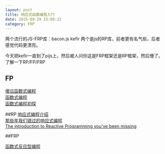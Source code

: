 ```yaml
---
layout: post
title: 响应式函数编程入门
date: 2015-09-29 15:09:22
category: FRP
---
```


两个流行的JS-FRP库：bacon.js kefir 两个是js的RP库，前者更有名气些，后者感觉代码更漂亮。

今天把kefir一直到了pijs上，然后被人问你这是FRP框架还是RP框架，然后懵了。
了解一下RP/FP/FRP

## FP

[傻瓜函数式编程](https://github.com/justinyhuang/Functional-Programming-For-The-Rest-of-Us-Cn/blob/master/FunctionalProgrammingForTheRestOfUs.cn.md)   
[函数式编程](http://coolshell.cn/articles/10822.html)   
[函数式编程初探](http://www.ruanyifeng.com/blog/2012/04/functional_programming.html)  

##RP
[响应式编程介绍](http://blog.csdn.net/womendeaiwoming/article/details/46506017)   
[那些年我们错过的响应式编程](https://github.com/bboyfeiyu/android-tech-frontier/tree/master/androidweekly/%E9%82%A3%E4%BA%9B%E5%B9%B4%E6%88%91%E4%BB%AC%E9%94%99%E8%BF%87%E7%9A%84%E5%93%8D%E5%BA%94%E5%BC%8F%E7%BC%96%E7%A8%8B)  
[The introduction to Reactive Programming you've been missing](https://gist.github.com/staltz/868e7e9bc2a7b8c1f754)  

##FRP

[函数式反应型编程](http://www.infoq.com/cn/articles/functional-reactive-programming)  
